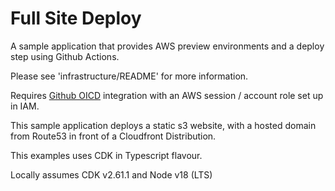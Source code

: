 # Full Site Deploy

A sample application that provides AWS preview environments and a deploy step using Github Actions. 

Please see 'infrastructure/README' for more information.

Requires [Github OICD](https://www.eliasbrange.dev/posts/secure-aws-deploys-from-github-actions-with-oidc/) integration with an AWS session / account role set up in IAM.

This sample application deploys a static s3 website, with a hosted domain from Route53 in front of a Cloudfront Distribution. 

This examples uses CDK in Typescript flavour.

Locally assumes CDK v2.61.1 and Node v18 (LTS)